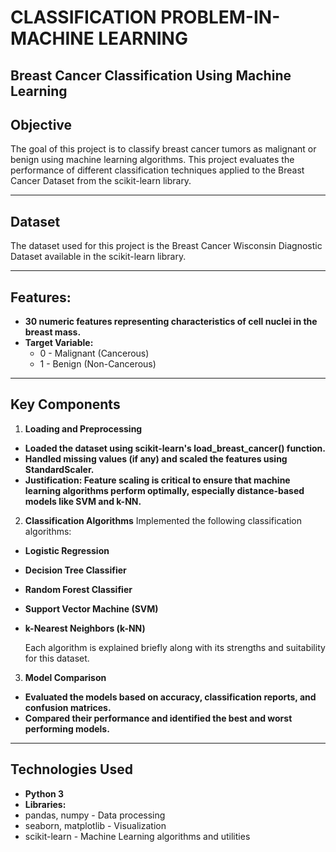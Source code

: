 # CLASSIFICATION PROBLEM-IN-MACHINE LEARNING
## Breast Cancer Classification Using Machine Learning
## Objective
The goal of this project is to classify breast cancer tumors as malignant or benign using machine learning algorithms. This project evaluates the performance of different classification techniques applied to the Breast Cancer Dataset from the scikit-learn library.

---

## Dataset
The dataset used for this project is the Breast Cancer Wisconsin Diagnostic Dataset available in the scikit-learn library.

---

## Features:
- **30 numeric features representing characteristics of cell nuclei in the breast mass.**
- **Target Variable:**
  - 0 - Malignant (Cancerous)
  - 1 - Benign (Non-Cancerous)

----

## Key Components
1. **Loading and Preprocessing** 
- **Loaded the dataset using scikit-learn's load_breast_cancer() function.**
- **Handled missing values (if any) and scaled the features using StandardScaler.**
- **Justification: Feature scaling is critical to ensure that machine learning algorithms perform optimally, especially distance-based models like SVM and k-NN.**
2. **Classification Algorithms**
Implemented the following classification algorithms:

- **Logistic Regression**
- **Decision Tree Classifier**
- **Random Forest Classifier**
- **Support Vector Machine (SVM)**
- **k-Nearest Neighbors (k-NN)**

  Each algorithm is explained briefly along with its strengths and suitability for this dataset.

3. **Model Comparison**
- **Evaluated the models based on accuracy, classification reports, and confusion matrices.**
- **Compared their performance and identified the best and worst performing models.**

---

## Technologies Used
- **Python 3**
- **Libraries:**
 - pandas, numpy - Data processing
 - seaborn, matplotlib - Visualization
 - scikit-learn - Machine Learning algorithms and utilities
